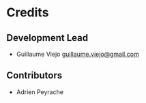 Credits
=======

Development Lead
----------------

-   Guillaume Viejo <guillaume.viejo@gmail.com>

Contributors
------------

-	Adrien Peyrache
